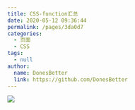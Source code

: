 ```yaml
---
title: CSS-function汇总
date: 2020-05-12 09:36:44
permalink: /pages/3da0d7
categories: 
  - 页面
  - CSS
tags: 
  - null
author: 
  name: DonesBetter
  link: https://github.com/DonesBetter
---
```

![](https://cdn.jsdelivr.net/gh/DonesBetter/image_store/blog/20200512161232.jpg)